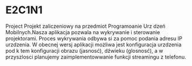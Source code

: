 # E2C1N1
Project Projekt zaliczeniowy na przedmiot Programoanie Urz
dzeń Mobilnych.Nasza aplikacja pozwala na wykrywanie i sterowanie projektorami. Proces wykrywania odbywa si za pomoc podania adresu IP urzdzenia. W obecnej wersj aplikacji możliwa jest konfiguracja urzdzenia pod k
tem konfiguracji obrazu (jasnosć), dźwieku (glosnosć), a w przyszlosci planujemy zaimplementowwanie funkcji streamingu z telefonu.

